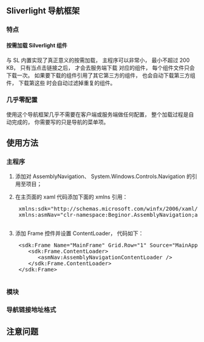 ## Sliverlight 导航框架

### 特点

#### 按需加载 Silverlight 组件

与 SL 内置实现了真正意义的按需加载， 主程序可以非常小， 最小不超过 200 KB， 只有当点击链接之后， 才会去服务端下载
对应的组件， 每个组件文件只会下载一次。 如果要下载的组件引用了其它第三方的组件， 也会自动下载第三方组件， 下载第这些
时会自动过滤掉重复的组件。

### 几乎零配置

使用这个导航框架几乎不需要在客户端或服务端做任何配置， 整个加载过程是自动完成的， 你需要写的只是导航的菜单项。

## 使用方法

### 主程序

1. 添加对 AssemblyNavigation、 System.Windows.Controls.Navigation 的引用至项目；
2. 在主页面的 xaml 代码添加下面的 xmlns 引用：

    <pre>
    xmlns:sdk="http://schemas.microsoft.com/winfx/2006/xaml/presentation/sdk"  
    xmlns:asmNav="clr-namespace:Beginor.AssemblyNavigation;assembly=Beginor.AssemblyNavigation"
    </pre>

3. 添加 Frame 控件并设置 ContentLoader， 代码如下：

    <pre>
    &lt;sdk:Frame Name="MainFrame" Grid.Row="1" Source="MainApp.WelcomePage,MainApp">
       &lt;sdk:Frame.ContentLoader>
          &lt;asmNav:AssemblyNavigationContentLoader />
       &lt;/sdk:Frame.ContentLoader>
    &lt;/sdk:Frame>
	 </pre>

### 模块

### 导航链接地址格式

## 注意问题


